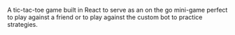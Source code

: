 A tic-tac-toe game built in React to serve as an on the go mini-game perfect to play against a friend or to play against the custom bot to practice strategies.
